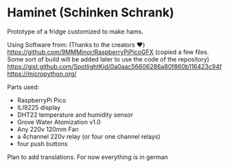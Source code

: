 # Haminet (Schinken Schrank)

Prototype of a fridge customized to make hams.

Using Software from: (Thanks to the creators ♥)
https://github.com/9MMMinor/RaspberryPiPicoGFX (copied a few files. Some sort of build will be added later to use the code of the repository)
https://gist.github.com/SpotlightKid/0a0aac56606286a80f860b116423c94f
https://micropython.org/

Parts used:
* RaspberryPi Pico
* ILI9225 display
* DHT22 temperature and humidity sensor
* Grove Water Atomization v1.0
* Any 220v 120mm Fan
* a 4channel 220v relay (or four one channel relays)
* four push buttons

Plan to add translations. For now everything is in german
